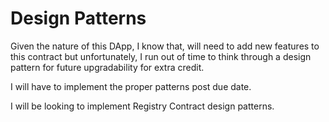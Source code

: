 # Design Patterns

Given the nature of this DApp, I know that, will need to add new features to this contract but unfortunately, I run out of time to think through a design pattern for future upgradability for extra credit. 

I will have to implement the proper patterns post due date. 

I will be looking to implement Registry Contract design patterns.
